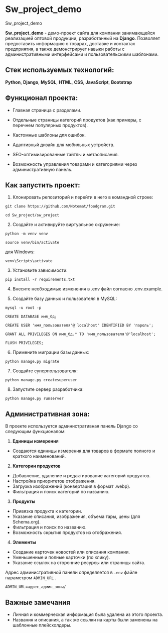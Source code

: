 # Sw_project_demo
Sw_project_demo

**Sw_project_demo** - демо-проект сайта для компании занимающейся реализацией оптовой продукции, разработанный на **Django**. Позволяет предоставить информацию о товарах, доставке и контактах предприятия, а также демонстрирует навыки работы с административными интерфейсами и пользовательскими шаблонами.

## Стек используемых технологий:

**Python**, **Django**, **MySQL**,
**HTML**, **CSS**, **JavaScript**,
**Bootstrap**

## Функционал проекта:
* Главная страница с разделами.

* Отдельные страницы категорий продуктов (как примеры, с перечнем популярных продуктов).

* Кастомные шаблоны для ошибок.

* Адаптивный дизайн для мобильных устройств.

* SEO-оптимизированные тайтлы и метаописания.

* Возможность управления товарами и категориями через административную панель.

## Как запустить проект:

1. Клонировать репозиторий и перейти в него в командной строке:

``` 
git clone https://github.com/Notemat/foodgram.git 
``` 
 
``` 
cd Sw_project/sw_project
``` 
2. Создайте и активируйте виртуальное окружение:

``` 
python -m venv venv

``` 
 
``` 
source venv/bin/activate
``` 
для Windows:
``` 
venv\Scripts\activate
``` 
3. Установите зависимости:

``` 
pip install -r requirements.txt
``` 
4. Внесите необходимые изменения в .env файл согласно .env.example.

5. Создайте базу данных и пользователя в MySQL:

``` 
mysql -u root -p

``` 
 
``` 
CREATE DATABASE имя_бд;
``` 
 
``` 
CREATE USER 'имя_пользователя'@'localhost' IDENTIFIED BY 'пароль';
``` 
 
``` 
GRANT ALL PRIVILEGES ON имя_бд.* TO 'имя_пользователя'@'localhost';
```  

``` 
FLUSH PRIVILEGES;
``` 
6. Примените миграции базы данных:

``` 
python manage.py migrate
``` 
7. Создайте суперпользователя:

``` 
python manage.py createsuperuser
```
8. Запустите сервер разработчика:

``` 
python manage.py runserver
``` 

## Административная зона:

В проекте используется административная панель Django со следующим функционалом:

1. **Единицы измерения** 

* Создаются единицы измерения для товаров в формате полного и краткого наименований.

2. **Категории продуктов** 

* Добавление, удаление и редактирование категорий продуктов.
* Настройка приоритетов отображения.
* Загрузка изображений (конвертация в формат .webp).
* Фильтрация и поиск категорий по названию.

3. **Продукты**

* Привязка продукта к категории.
* Указание описания, изображения, объема тары, цены (для Schema.org).
* Фильтрация и поиск по названию.
* Возможность скрытия продуктов из отображения.

4. **Элементы** 

* Создание карточек новостей или описания компании.
* Уменьшенные и полные карточки (по клику).
* Указание ссылок на сторонние ресурсы или страницы сайта.

Адрес административной панели определяется в ```.env```  файле параметром ```ADMIN_URL``` .

```
ADMIN_URL=адрес_админ_зоны/
```

## Важные замечания

* Личная и коммерческая информация была удалена из этого проекта.
* Названия и описания, а так же ссылки на карты были заменены на шаблонные плейсхолдеры.

